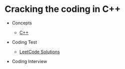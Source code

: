 # Cracking the coding in C++

- Concepts
  - [C++](https://liboto.github.io)
    
- Coding Test
  - [LeetCode Solutions](https://github.com/kamyu104/LeetCode-Solutions)
  
- Coding Interview
